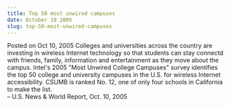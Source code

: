 ```yaml
---
title: Top 50 most unwired campuses
date: October 10 2005
slug: top-50-most-unwired-campuses
---
```


 



<span class="date">Posted on Oct 10, 2005    </span>
Colleges and universities across the country are investing in
wireless Internet technology so that students can stay connectd
with friends, family, information and entertainment as they move
about the campus. Intel&apos;s 2005 &quot;Most Unwired College Campuses&quot;
survey identifies the top 50 college and university campuses in the
U.S. for wireless Internet accessibility. CSUMB is ranked No. 12,
one of only four schools in California to make the list.<br>
&#x2013; U.S. News &amp; World Report, Oct. 10, 2005<br/></br>




```
